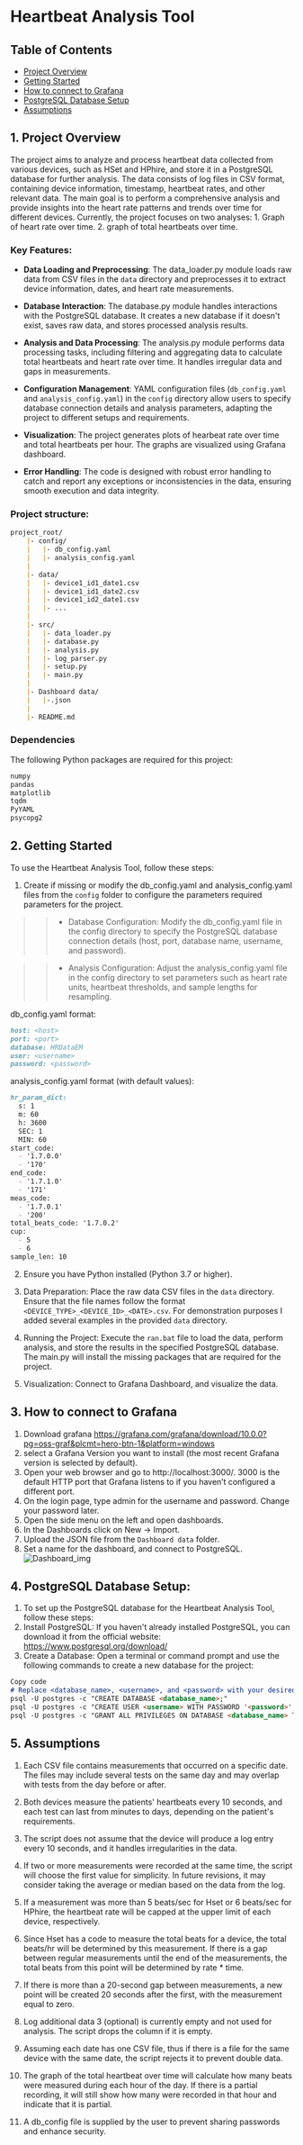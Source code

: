 # Heartbeat Analysis Tool
## Table of Contents
- [Project Overview](#1-project-overview)
- [Getting Started](#2-getting-started)
- [How to connect to Grafana](#3-how-to-connect-to-grafana)
- [PostgreSQL Database Setup](#4-postgresql-database-setup)
- [Assumptions](#5-assumptions)

## 1. Project Overview
The project aims to analyze and process heartbeat data collected from various devices, such as HSet and HPhire, and store it in a PostgreSQL database for further analysis. The data consists of log files in CSV format, containing device information, timestamp, heartbeat rates, and other relevant data. The main goal is to perform a comprehensive analysis and provide insights into the heart rate patterns and trends over time for different devices. Currently, the project focuses on two analyses: 1. Graph of heart rate over time. 2. graph of total heartbeats over time.

### Key Features:

* **Data Loading and Preprocessing**: The data_loader.py module loads raw data from CSV files in the `data` directory and preprocesses it to extract device information, dates, and heart rate measurements.

* **Database Interaction**: The database.py module handles interactions with the PostgreSQL database. It creates a new database if it doesn't exist, saves raw data, and stores processed analysis results.

* **Analysis and Data Processing**: The analysis.py module performs data processing tasks, including filtering and aggregating data to calculate total heartbeats and heart rate over time. It handles irregular data and gaps in measurements.

* **Configuration Management**: YAML configuration files (`db_config.yaml` and `analysis_config.yaml`) in the `config` directory allow users to specify database connection details and analysis parameters, adapting the project to different setups and requirements.

* **Visualization**: The project generates plots of hearbeat rate over time and total heartbeats per hour. The graphs are visualized using Grafana dashboard.

* **Error Handling**: The code is designed with robust error handling to catch and report any exceptions or inconsistencies in the data, ensuring smooth execution and data integrity.

### Project structure:
```md
project_root/
    |- config/
    |   |- db_config.yaml
    |   |- analysis_config.yaml
    |
    |- data/
    |   |- device1_id1_date1.csv
    |   |- device1_id1_date2.csv
    |   |- device1_id2_date1.csv
    |   |- ...
    |
    |- src/
    |   |- data_loader.py
    |   |- database.py
    |   |- analysis.py
    |   |- log_parser.py
    |   |- setup.py
    |   |- main.py
    |
    |- Dashboard data/
    |   |-.json
    |
    |- README.md
```
### Dependencies
The following Python packages are required for this project:
```md
numpy
pandas
matplotlib
tqdm
PyYAML
psycopg2
```
## 2. Getting Started
To use the Heartbeat Analysis Tool, follow these steps:

1. Create if missing or modify the db_config.yaml and analysis_config.yaml files from the `config` folder to configure the parameters required parameters for the project.
>> * Database Configuration: Modify the db_config.yaml file in the config directory to specify the PostgreSQL database connection details (host, port, database name, username, and password).

>> * Analysis Configuration: Adjust the analysis_config.yaml file in the config directory to set parameters such as heart rate units, heartbeat thresholds, and sample lengths for resampling.

db_config.yaml format:
```md
host: <host>
port: <port>
database: HRDataEM
user: <username>
password: <password>
```

analysis_config.yaml format (with default values):
```md
hr_param_dict:
  s: 1
  m: 60
  h: 3600
  SEC: 1
  MIN: 60
start_code:
  - '1.7.0.0'
  - '170'
end_code:
  - '1.7.1.0'
  - '171'
meas_code:
  - '1.7.0.1'
  - '200'
total_beats_code: '1.7.0.2'
cup:
  - 5
  - 6
sample_len: 10
```

2. Ensure you have Python installed (Python 3.7 or higher).

3. Data Preparation: Place the raw data CSV files in the `data` directory. Ensure that the file names follow the format `<DEVICE_TYPE>_<DEVICE_ID>_<DATE>.csv`. For demonstration purposes I added several examples in the provided `data` directory.

4. Running the Project: Execute the `ran.bat` file to load the data, perform analysis, and store the results in the specified PostgreSQL database. The main.py will install the missing packages that are required for the project.

5. Visualization: Connect to Grafana Dashboard, and visualize the data.

## 3. How to connect to Grafana
1. Download grafana https://grafana.com/grafana/download/10.0.0?pg=oss-graf&plcmt=hero-btn-1&platform=windows
2. select a Grafana Version you want to install (the most recent Grafana version is selected by default).
3. Open your web browser and go to http://localhost:3000/. 3000 is the default HTTP port that Grafana listens to if you haven’t configured a different port.
4. On the login page, type admin for the username and password. Change your password later.
5. Open the side menu on the left and open dashboards.
6. In the Dashboards click on New -> Import.
7. Upload the JSON file from the `Dashboard data` folder.
8. Set a name for the dashboard, and connect to PostgreSQL.
![Dashboard_img](https://github.com/Yuvalmaster/Heartbeat-Analysis-Tool---EM/assets/121662835/c9786a22-838e-429d-8bda-0fc263f30a1e)

## 4. PostgreSQL Database Setup:
1. To set up the PostgreSQL database for the Heartbeat Analysis Tool, follow these steps:
2. Install PostgreSQL: If you haven't already installed PostgreSQL, you can download it from the official website: https://www.postgresql.org/download/
3. Create a Database: Open a terminal or command prompt and use the following commands to create a new database for the project:

```md
Copy code
# Replace <database_name>, <username>, and <password> with your desired values.
psql -U postgres -c "CREATE DATABASE <database_name>;"
psql -U postgres -c "CREATE USER <username> WITH PASSWORD '<password>';"
psql -U postgres -c "GRANT ALL PRIVILEGES ON DATABASE <database_name> TO <username>;"
```

## 5. Assumptions
1. Each CSV file contains measurements that occurred on a specific date. The files may include several tests on the same day and may overlap with tests from the day before or after.

2. Both devices measure the patients' heartbeats every 10 seconds, and each test can last from minutes to days, depending on the patient's requirements.

3. The script does not assume that the device will produce a log entry every 10 seconds, and it handles irregularities in the data.

4. If two or more measurements were recorded at the same time, the script will choose the first value for simplicity. In future revisions, it may consider taking the average or median based on the data from the log.

5. If a measurement was more than 5 beats/sec for Hset or 6 beats/sec for HPhire, the heartbeat rate will be capped at the upper limit of each device, respectively.

6. Since Hset has a code to measure the total beats for a device, the total beats/hr will be determined by this measurement. If there is a gap between regular measurements until the end of the measurements, the total beats from this point will be determined by rate * time.

7. If there is more than a 20-second gap between measurements, a new point will be created 20 seconds after the first, with the measurement equal to zero.

8. Log additional data 3 (optional) is currently empty and not used for analysis. The script drops the column if it is empty.

9. Assuming each date has one CSV file, thus if there is a file for the same device with the same date, the script rejects it to prevent double data.

10. The graph of the total heartbeat over time will calculate how many beats were measured during each hour of the day. If there is a partial recording, it will still show how many were recorded in that hour and indicate that it is partial.

11. A db_config file is supplied by the user to prevent sharing passwords and enhance security.

